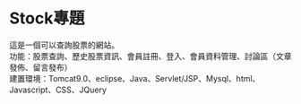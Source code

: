 # Stock專題
這是一個可以查詢股票的網站。  
功能：股票查詢、歷史股票資訊、會員註冊、登入、會員資料管理、討論區（文章發佈、留言發布）  
建置環境：Tomcat9.0、eclipse、Java、Servlet/JSP、Mysql、html、Javascript、CSS、JQuery
